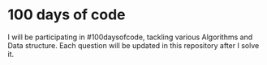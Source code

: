 # 100 days of code
I will be participating in #100daysofcode, tackling various Algorithms and Data structure.
Each question will be updated in this repository after I solve it.
